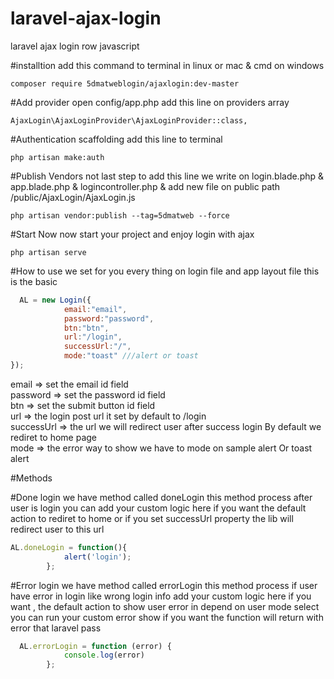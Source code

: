 # laravel-ajax-login
laravel ajax login row javascript

#installtion
add this command to terminal in linux or mac & cmd on windows

```
composer require 5dmatweblogin/ajaxlogin:dev-master
```

#Add provider
open config/app.php  add this line on providers array
```
AjaxLogin\AjaxLoginProvider\AjaxLoginProvider::class,
```

#Authentication scaffolding
add this line to terminal 
```
php artisan make:auth
```

#Publish Vendors
not last step to add this line
we write on login.blade.php & app.blade.php & logincontroller.php & add new file on public path 
/public/AjaxLogin/AjaxLogin.js
```
php artisan vendor:publish --tag=5dmatweb --force
```

#Start Now
now start your project and enjoy login with ajax 

```
php artisan serve
```

#How to use
we set for you every thing on login file and app layout file 
this is the basic 

```javascript
  AL = new Login({
            email:"email",
            password:"password",
            btn:"btn",
            url:"/login",
            successUrl:"/",
            mode:"toast" ///alert or toast
});

```

email => set the email id  field <br>
password => set the password id  field <br>
btn => set the submit button id  field <br>
url => the login post url it set by default to /login <br>
successUrl => the url we will redirect user after success login By default we rediret to home page <br>
mode => the error way to show we have to mode on sample alert Or toast alert <br>

#Methods

#Done login
we have method called doneLogin this method process after user is login you can 
add your custom logic here if you want the default action to rediret to home or if you set 
successUrl property the lib will redirect user to this url
```javascript
AL.doneLogin = function(){
            alert('login');
        };
```
#Error login
we have method called errorLogin this method process if user have error in login like wrong login info
add your custom logic here if you want , the default action to show user error in depend on user mode
select you can run your custom error show if you want the function will return with error that laravel pass
```javascript
  AL.errorLogin = function (error) {
            console.log(error)
        };
```




